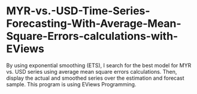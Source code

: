 # MYR-vs.-USD-Time-Series-Forecasting-With-Average-Mean-Square-Errors-calculations-with-EViews
By using exponential smoothing (ETS), I search for the best model for MYR vs. USD series using average mean square errors calculations. Then, display the actual and smoothed series over the estimation and forecast sample. This program is using EViews Programming.
